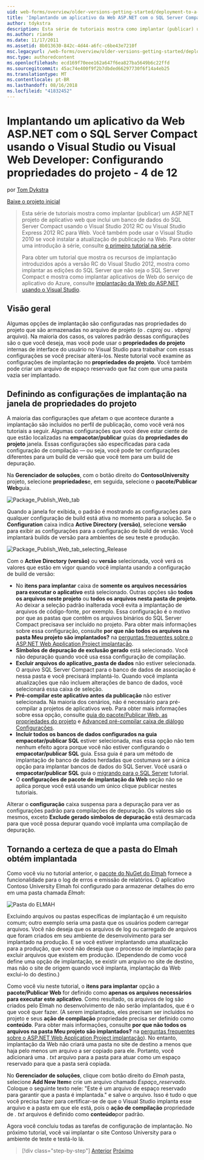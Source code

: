```yaml
---
uid: web-forms/overview/older-versions-getting-started/deployment-to-a-hosting-provider/deployment-to-a-hosting-provider-configuring-project-properties-4-of-12
title: 'Implantando um aplicativo da Web ASP.NET com o SQL Server Compact usando o Visual Studio ou Visual Web Developer: Configurando propriedades do projeto - 4 de 12 | Microsoft Docs'
author: tdykstra
description: Esta série de tutoriais mostra como implantar (publicar) um ASP.NET projeto de aplicativo web que inclui um banco de dados do SQL Server Compact usando o Visual Stu...
ms.author: riande
ms.date: 11/17/2011
ms.assetid: 8b013630-842c-4d44-a6fc-c6be43e7210f
msc.legacyurl: /web-forms/overview/older-versions-getting-started/deployment-to-a-hosting-provider/deployment-to-a-hosting-provider-configuring-project-properties-4-of-12
msc.type: authoredcontent
ms.openlocfilehash: ecd169f70eee162a647f6ea827ba5649b6c22ffd
ms.sourcegitcommit: 45ac74e400f9f2b7dbded66297730f6f14a4eb25
ms.translationtype: MT
ms.contentlocale: pt-BR
ms.lasthandoff: 08/16/2018
ms.locfileid: "41832452"
---
```

<a name="deploying-an-aspnet-web-application-with-sql-server-compact-using-visual-studio-or-visual-web-developer-configuring-project-properties---4-of-12"></a>Implantando um aplicativo da Web ASP.NET com o SQL Server Compact usando o Visual Studio ou Visual Web Developer: Configurando propriedades do projeto - 4 de 12
====================
por [Tom Dykstra](https://github.com/tdykstra)

[Baixe o projeto inicial](http://code.msdn.microsoft.com/Deploying-an-ASPNET-Web-4e31366b)

> Esta série de tutoriais mostra como implantar (publicar) um ASP.NET projeto de aplicativo web que inclui um banco de dados do SQL Server Compact usando o Visual Studio 2012 RC ou Visual Studio Express 2012 RC para Web. Você também pode usar o Visual Studio 2010 se você instalar a atualização de publicação na Web. Para obter uma introdução à série, consulte [o primeiro tutorial na série](deployment-to-a-hosting-provider-introduction-1-of-12.md).
> 
> Para obter um tutorial que mostra os recursos de implantação introduzidos após a versão RC do Visual Studio 2012, mostra como implantar as edições do SQL Server que não seja o SQL Server Compact e mostra como implantar aplicativos de Web do serviço de aplicativo do Azure, consulte [implantação da Web do ASP.NET usando o Visual Studio](../../deployment/visual-studio-web-deployment/introduction.md).


## <a name="overview"></a>Visão geral

Algumas opções de implantação são configuradas nas propriedades do projeto que são armazenadas no arquivo de projeto (o *. csproj* ou *. vbproj* arquivo). Na maioria dos casos, os valores padrão dessas configurações são o que você deseja, mas você pode usar o **propriedades do projeto** internas de interface do usuário no Visual Studio para trabalhar com essas configurações se você precisar alterá-los. Neste tutorial você examine as configurações de implantação no **propriedades do projeto**. Você também pode criar um arquivo de espaço reservado que faz com que uma pasta vazia ser implantado.

## <a name="configuring-deployment-settings-in-the-project-properties-window"></a>Definindo as configurações de implantação na janela de propriedades do projeto

A maioria das configurações que afetam o que acontece durante a implantação são incluídos no perfil de publicação, como você verá nos tutoriais a seguir. Algumas configurações que você deve estar ciente de que estão localizadas na **empacotar/publicar** guias da **propriedades do projeto** janela. Essas configurações são especificadas para cada configuração de compilação — ou seja, você pode ter configurações diferentes para um build de versão que você tem para um build de depuração.

Na **Gerenciador de soluções**, com o botão direito do **ContosoUniversity** projeto, selecione **propriedades**e, em seguida, selecione o **pacote/Publicar Web**guia.

![Package_Publish_Web_tab](deployment-to-a-hosting-provider-configuring-project-properties-4-of-12/_static/image1.png)

Quando a janela for exibida, o padrão é mostrando as configurações para qualquer configuração de build está ativa no momento para a solução. Se o **Configuration** caixa indica **Active Directory (versão)**, selecione **versão** para exibir as configurações para a configuração de build de versão. Você implantará builds de versão para ambientes de seu teste e produção.

![Package_Publish_Web_tab_selecting_Release](deployment-to-a-hosting-provider-configuring-project-properties-4-of-12/_static/image2.png)

Com o **Active Directory (versão)** ou **versão** selecionada, você verá os valores que estão em vigor quando você implanta usando a configuração de build de versão:

- No **itens para implantar** caixa de **somente os arquivos necessários para executar o aplicativo** está selecionado. Outras opções são **todos os arquivos neste projeto** ou **todos os arquivos nesta pasta de projeto**. Ao deixar a seleção padrão inalterada você evita a implantação de arquivos de código-fonte, por exemplo. Essa configuração é o motivo por que as pastas que contêm os arquivos binários do SQL Server Compact precisava ser incluído no projeto. Para obter mais informações sobre essa configuração, consulte **por que não todos os arquivos na pasta Meu projeto são implantados?** na [perguntas frequentes sobre o ASP.NET Web Application Project implantação](https://msdn.microsoft.com/library/ee942158.aspx).
- **Símbolos de depuração de exclusão gerado** está selecionado. Você não depuração quando você usa essa configuração de compilação.
- **Excluir arquivos do aplicativo\_pasta de dados** não estiver selecionada. O arquivo SQL Server Compact para o banco de dados de associação é nessa pasta e você precisará implantá-lo. Quando você implanta atualizações que não incluem alterações de banco de dados, você selecionará essa caixa de seleção.
- **Pré-compilar este aplicativo antes da publicação** não estiver selecionada. Na maioria dos cenários, não é necessário para pré-compilar a projetos de aplicativos web. Para obter mais informações sobre essa opção, consulte [guia do pacote/Publicar Web, as propriedades do projeto](https://msdn.microsoft.com/library/dd410108(v=vs.110).aspx) e [Advanced pré-compilar caixa de diálogo Configurações](https://msdn.microsoft.com/library/hh475319(v=vs.110).aspx).
- **Incluir todos os bancos de dados configurados na guia empacotar/publicar SQL** estiver selecionada, mas essa opção não tem nenhum efeito agora porque você não estiver configurando o **empacotar/publicar SQL** guia. Essa guia é para um método de implantação de banco de dados herdadas que costumava ser a única opção para implantar bancos de dados do SQL Server. Você usará o **empacotar/publicar SQL** guia o [migrando para o SQL Server](deployment-to-a-hosting-provider-migrating-to-sql-server-10-of-12.md) tutorial.
- O **configurações de pacote de implantação da Web** seção não se aplica porque você está usando um único clique publicar nestes tutoriais.

Alterar o **configuração** caixa suspensa para a depuração para ver as configurações padrão para compilações de depuração. Os valores são os mesmos, exceto **Exclude gerado símbolos de depuração** está desmarcada para que você possa depurar quando você implanta uma compilação de depuração.

## <a name="making-sure-that-the-elmah-folder-gets-deployed"></a>Tornando a certeza de que a pasta do Elmah obtém implantada

Como você viu no tutorial anterior, o [pacote do NuGet do Elmah](http://www.hanselman.com/blog/NuGetPackageOfTheWeek7ELMAHErrorLoggingModulesAndHandlersWithSQLServerCompact.aspx) fornece a funcionalidade para o log de erros e emissão de relatórios. O aplicativo Contoso University Elmah foi configurado para armazenar detalhes do erro em uma pasta chamada *Elmah*:

![Pasta do ELMAH](deployment-to-a-hosting-provider-configuring-project-properties-4-of-12/_static/image3.png)

Excluindo arquivos ou pastas específicas de implantação é um requisito comum; outro exemplo seria uma pasta que os usuários podem carregar arquivos. Você não deseja que os arquivos de log ou carregado de arquivos que foram criados em seu ambiente de desenvolvimento para ser implantado na produção. E se você estiver implantando uma atualização para a produção, que você não deseja que o processo de implantação para excluir arquivos que existem em produção. (Dependendo de como você define uma opção de implantação, se existir um arquivo no site de destino, mas não o site de origem quando você implanta, implantação da Web exclui-lo do destino.)

Como você viu neste tutorial, o **itens para implantar** opção a **pacote/Publicar Web** for definido como **apenas os arquivos necessários para executar este aplicativo**. Como resultado, os arquivos de log são criados pelo Elmah no desenvolvimento de não serão implantados, que é o que você quer fazer. (A serem implantados, eles precisam ser incluídos no projeto e seus **ação de compilação** propriedade precisa ser definido como **conteúdo**. Para obter mais informações, consulte **por que não todos os arquivos na pasta Meu projeto são implantados?** na [perguntas frequentes sobre o ASP.NET Web Application Project implantação](https://msdn.microsoft.com/library/ee942158.aspx)). No entanto, implantação da Web não criará uma pasta no site de destino a menos que haja pelo menos um arquivo a ser copiado para ele. Portanto, você adicionará uma *. txt* arquivo para a pasta para atuar como um espaço reservado para que a pasta será copiada.

No **Gerenciador de soluções**, clique com botão direito do *Elmah* pasta, selecione **Add New Item**e crie um arquivo chamado *Espaço_reservado*. Coloque o seguinte texto nele: "Este é um arquivo de espaço reservado para garantir que a pasta é implantada." e salve o arquivo. Isso é tudo o que você precisa fazer para certificar-se de que o Visual Studio implanta esse arquivo e a pasta em que ele está, pois o **ação de compilação** propriedade de *. txt* arquivos é definido como **conteúdo**por padrão.

Agora você concluiu todas as tarefas de configuração de implantação. No próximo tutorial, você vai implantar o site Contoso University para o ambiente de teste e testá-lo lá.

> [!div class="step-by-step"]
> [Anterior](deployment-to-a-hosting-provider-web-config-file-transformations-3-of-12.md)
> [Próximo](deployment-to-a-hosting-provider-deploying-to-iis-as-a-test-environment-5-of-12.md)

